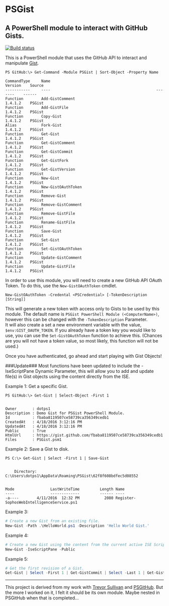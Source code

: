 # PSGist
## A PowerShell module to interact with GitHub Gists.

[![Build status](https://ci.appveyor.com/api/projects/status/cb3nmam6sqs4b8sv?svg=true)](https://ci.appveyor.com/project/dotps1/psgist)

This is a PowerShell module that uses the GitHub API to interact and manipulate [Gist](https://developer.github.com).


```
PS GitHub:\> Get-Command -Module PSGist | Sort-Object -Property Name

CommandType     Name                                               Version    Source
-----------     ----                                               -------    ------
Function        Add-GistComment                                    1.4.1.2    PSGist
Function        Add-GistFile                                       1.4.1.2    PSGist
Function        Copy-Gist                                          1.4.1.2    PSGist
Alias           Fork-Gist                                          1.4.1.2    PSGist
Function        Get-Gist                                           1.4.1.2    PSGist
Function        Get-GistComment                                    1.4.1.2    PSGist
Function        Get-GistCommit                                     1.4.1.2    PSGist
Function        Get-GistFork                                       1.4.1.2    PSGist
Function        Get-GistVersion                                    1.4.1.2    PSGist
Function        New-Gist                                           1.4.1.2    PSGist
Function        New-GistOAuthToken                                 1.4.1.2    PSGist
Function        Remove-Gist                                        1.4.1.2    PSGist
Function        Remove-GistComment                                 1.4.1.2    PSGist
Function        Remove-GistFile                                    1.4.1.2    PSGist
Function        Rename-GistFile                                    1.4.1.2    PSGist
Function        Save-Gist                                          1.4.1.2    PSGist
Function        Set-Gist                                           1.4.1.2    PSGist
Function        Set-GistOAuthToken                                 1.4.1.2    PSGist
Function        Update-GistComment                                 1.4.1.2    PSGist
Function        Update-GistFile                                    1.4.1.2    PSGist
```


In order to use this module, you will need to create a new GitHub API OAuth Token.  To do this, use the `New-GistOAuthToken` cmdlet.

```
New-GistOAuthToken -Credental <PSCredential> [-TokenDescription [String]]
```

This will generate a new token with access only to Gists to be used by this module.  The default name is `PSGist PowerShell Module (<ComputerName>)`, however this can be changed with the `-TokenDescription` Parameter.  
It will also create a set a new environment variable with the value, `$env:GIST_OAUTH_TOKEN`.
If you already have a token key you would like to use, you can use the `Set-GistOAuthToken` function to achieve this.
(Chances are you will not have a token value, so most likely, this function will not be used.)


Once you have authenticated, go ahead and start playing with Gist Objects!

###Update###
Most functions have been updated to include the -IseScriptPane Dynamic Parameter, this will allow you to add and update file(s) in Gist objects using the content directly from the ISE.

Example 1:
Get a specific Gist.
```
PS GitHub:\> Get-Gist | Select-Object -First 1


Owner       : dotps1
Description : Demo Gist for PSGist PowerShell Module.
Id          : fbaba8119507ce58739ca356349cedb1
CreatedAt   : 4/18/2016 3:12:16 PM
UpdatedAt   : 4/18/2016 3:12:16 PM
Public      : True
HtmlUrl     : https://gist.github.com/fbaba8119507ce58739ca356349cedb1
Files       : PSGist.psm1
```

Example 2:
Save a Gist to disk.
```
PS C:\> Get-Gist | Select -First 1 | Save-Gist


    Directory: C:\Users\dotps1\AppData\Roaming\PSGist\62f8f608bdfec5d08552


Mode                LastWriteTime         Length Name                                                                                                                                                                   
----                -------------         ------ ----                                                                                                                                                                   
-a----        4/11/2016  12:32 PM           2080 Register-SophosWebIntelligenceService.ps1         
```

Example 3:
```powershell
# Create a new Gist from an existing file.
New-Gist -Path .\HelloWorld.ps1 -Description 'Hello World Gist.'
```

Example 4:
```powershell
# Create a new Gist using the content from the current active ISE Script Tab.
New-Gist -IseScriptPane -Public
```

Example 5:
```powershell
# Get the first revision of a Gist.
Get-Gist | Select -First 1 | Get-GistCommit | Select -Last 1 | Get-GistVersion
```

---

This project is derived from my work with [Trevor Sullivan](https://github.com/pcgeek86) and [PSGitHub](https://github.com/pcgeek86/PSGitHub).  But the more I worked on it, I felt it should be its own module.  Maybe nested in PSGitHub when that is completed...
